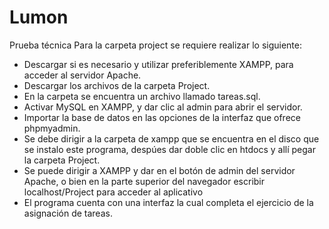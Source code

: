# Lumon
Prueba técnica
Para la carpeta project se requiere realizar lo siguiente:
- Descargar si es necesario y utilizar preferiblemente XAMPP, para acceder al servidor Apache.
- Descargar los archivos de la carpeta Project.
- En la carpeta se encuentra un archivo llamado tareas.sql.
- Activar MySQL en XAMPP, y dar clic al admin para abrir el servidor.
- Importar la base de datos en las opciones de la interfaz que ofrece phpmyadmin.
- Se debe dirigir a la carpeta de xampp que se encuentra en el disco que se instalo este programa, despúes dar doble clic en htdocs y allí pegar la carpeta Project.
- Se puede dirigir a XAMPP y dar en el botón de admin del servidor Apache, o bien en la parte superior del navegador escribir localhost/Project para acceder al aplicativo
- El programa cuenta con una interfaz la cual completa el ejercicio de la asignación de tareas.
